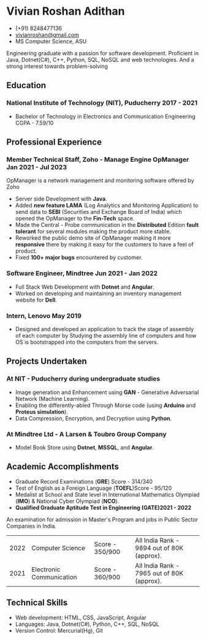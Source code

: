 # Vivian Roshan Adithan
- (+91) 8248477136
- <a href="vivianroshan@gmail.com">vivianroshan@gmail.com</a>
- MS Computer Science, ASU

Engineering graduate with a passion for software development. Proficient in Java, Dotnet(C#), C++, Python, SQL, NoSQL and web technologies. And a strong interest towards problem-solving

## Education
### <span>National Institute of Technology (NIT), Puducherry</span> <span>2017 - 2021</span>
- <div><span>Bachelor of Technology in Electronics and Communication Engineering</span> <span>CGPA - 7.59/10</span></div> 

## Professional Experience
### <span>Member Technical Staff, Zoho - Manage Engine OpManager</span> <span>Jan 2021 - Jul 2023</span>
OpManager is a network management and monitoring software offered by Zoho

- Server side Development with <b>Java</b>.
- Added <b>new feature LAMA</b> (Log Analytics and Monitoring Application) to send data to <b>SEBI</b> (Securities and Exchange Board of India) which opened the OpManager to the <b>Fin-Tech</b> space.
- Made the Central - Probe communication in the <b>Distributed</b> Edition <b>fault tolerant</b> for several modules making the product more stable.
- Reworked the public demo site of OpManager making it more <b>responsive</b> there by making it easy for the customers to have a feel of product.
- Fixed <b>100+ major bugs</b> encountered by customer.

### <span>Software Engineer, Mindtree</span> <span>Jun 2021 - Jan 2022</span>
- Full Stack Web Development with <b>Dotnet</b> and <b>Angular</b>.
- Worked on developing and maintaining an inventory management website for <b>Dell</b>.

### <span>Intern, Lenovo</span> <span>May 2019</span>
- Designed and developed an application to track the stage of assembly of each computer by Studying the assembly line of computers and how OS is bootstrapped into the computers from the servers.

## Projects Undertaken
### At NIT - Puducherry during undergraduate studies
- Image generation and Enhancement using <b>GAN</b> - Generative Adversarial Network (Machine Learning).
- Enabling the differently-abled Through Morse code (using <b>Arduino</b> and <b>Proteus simulation</b>).
- Data Compression, Encryption, and Decryption using <b>Python</b>.

### At Mindtree Ltd - A Larsen & Toubro Group Company
- Model Book Store using <b>Dotnet</b>, <b>MSSQL</b>, and <b>Angular</b>.

## Academic Accomplishments
- <div><span>Graduate Record Examinations (<b>GRE</b>) </span><span>Score - 314/340</span></div>
- <div> <span>Test of English as a Foreign Language (<b>TOEFL</b>)</span><span>Score - 95/120</span></div>
- Medalist at School and State level in International Mathematics Olympiad (<b>IMO</b>) & National Cyber Olympiad (<b>NCO</b>).
- <div><span><b>Qualified Graduate Aptitude Test in Engineering (GATE)</b></span><span><b>2021 - 2022</b></span></div>
<p>An examination for admission in Master&apos;s Program and jobs in Public Sector Companies in India.</p>
<table>
<tr> <td>2022</td> <td>Computer Science</td> <td>Score - 350/900</td> <td>All India Rank - 9894 out of 80K (approx).</td> </tr>
<tr> <td>2021</td> <td>Electronic Communication</td> <td>Score - 360/900</td> <td>All India Rank - 7965 out of 80K (approx).</td> </tr>
</table>

## Technical Skills
- Web development: HTML, CSS, JavaScript, Angular
- Languages: Java, Dotnet(C#), Python, C++, SQL, NoSQL
- Version Control: Mercurial(Hg), Git
